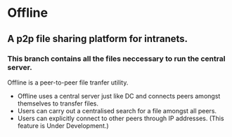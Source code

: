 # Offline
## A p2p file sharing platform for intranets. 
### This branch contains all the files neccessary to run the central server.
Offline is a peer-to-peer file tranfer utility. 
- Offline uses a central server just like DC and connects peers amongst themselves to transfer files. 
- Users can carry out a centralised search for a file amongst all peers.
- Users can explicitly connect to other peers through IP addresses. (This feature is Under Development.)

